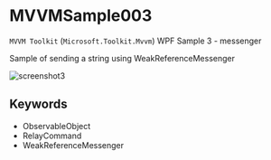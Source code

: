 # MVVMSample003
`MVVM Toolkit` (`Microsoft.Toolkit.Mvvm`) WPF Sample 3 - messenger

Sample of sending a string using WeakReferenceMessenger

![screenshot3](https://user-images.githubusercontent.com/81235941/115361533-a14d6800-a1fb-11eb-895f-c784e4c029d9.png)

## Keywords

* ObservableObject
* RelayCommand
* WeakReferenceMessenger
